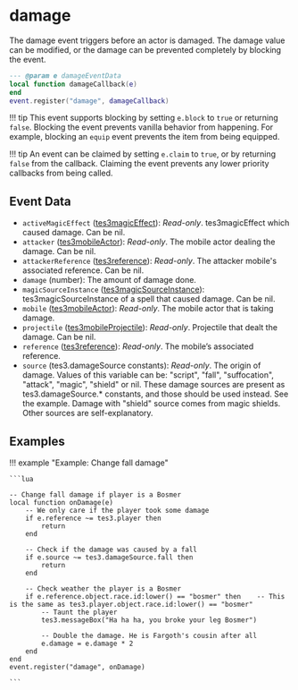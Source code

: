 # damage

The damage event triggers before an actor is damaged. The damage value can be modified, or the damage can be prevented completely by blocking the event.

```lua
--- @param e damageEventData
local function damageCallback(e)
end
event.register("damage", damageCallback)
```

!!! tip
	This event supports blocking by setting `e.block` to `true` or returning `false`. Blocking the event prevents vanilla behavior from happening. For example, blocking an `equip` event prevents the item from being equipped.

!!! tip
	An event can be claimed by setting `e.claim` to `true`, or by returning `false` from the callback. Claiming the event prevents any lower priority callbacks from being called.

## Event Data

* `activeMagicEffect` ([tes3magicEffect](../../types/tes3magicEffect)): *Read-only*. tes3magicEffect which caused damage. Can be nil.
* `attacker` ([tes3mobileActor](../../types/tes3mobileActor)): *Read-only*. The mobile actor dealing the damage. Can be nil.
* `attackerReference` ([tes3reference](../../types/tes3reference)): *Read-only*. The attacker mobile's associated reference. Can be nil.
* `damage` (number): The amount of damage done.
* `magicSourceInstance` ([tes3magicSourceInstance](../../types/tes3magicSourceInstance)): tes3magicSourceInstance of a spell that caused damage. Can be nil.
* `mobile` ([tes3mobileActor](../../types/tes3mobileActor)): *Read-only*. The mobile actor that is taking damage.
* `projectile` ([tes3mobileProjectile](../../types/tes3mobileProjectile)): *Read-only*. Projectile that dealt the damage. Can be nil.
* `reference` ([tes3reference](../../types/tes3reference)): *Read-only*. The mobile’s associated reference.
* `source` (tes3.damageSource constants): *Read-only*. The origin of damage. Values of this variable can be: "script", "fall", "suffocation", "attack", "magic", "shield" or nil. These damage sources are present as tes3.damageSource.* constants, and those should be used instead. See the example. Damage with "shield" source comes from magic shields. Other sources are self-explanatory.

## Examples

!!! example "Example: Change fall damage"

	```lua
	
	-- Change fall damage if player is a Bosmer
	local function onDamage(e)
	    -- We only care if the player took some damage
	    if e.reference ~= tes3.player then
	        return
	    end
	
	    -- Check if the damage was caused by a fall
	    if e.source ~= tes3.damageSource.fall then
	        return
	    end
	
	    -- Check weather the player is a Bosmer
	    if e.reference.object.race.id:lower() == "bosmer" then    -- This is the same as tes3.player.object.race.id:lower() == "bosmer"
	        -- Taunt the player
	        tes3.messageBox("Ha ha ha, you broke your leg Bosmer")
	
	        -- Double the damage. He is Fargoth's cousin after all
	        e.damage = e.damage * 2
	    end
	end
	event.register("damage", onDamage)

	```

